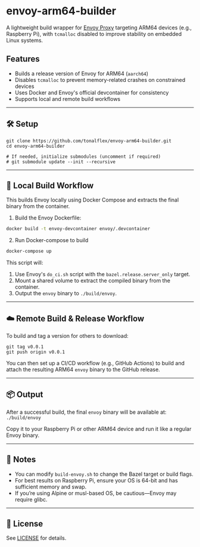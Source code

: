 # envoy-arm64-builder

A lightweight build wrapper for [Envoy Proxy](https://www.envoyproxy.io/) targeting ARM64 devices (e.g., Raspberry Pi), with `tcmalloc` disabled to improve stability on embedded Linux systems.

## Features

- Builds a release version of Envoy for ARM64 (`aarch64`)
- Disables `tcmalloc` to prevent memory-related crashes on constrained devices
- Uses Docker and Envoy's official devcontainer for consistency
- Supports local and remote build workflows

---

## 🛠️ Setup

<pre><code>git clone https://github.com/tonalflex/envoy-arm64-builder.git
cd envoy-arm64-builder

# If needed, initialize submodules (uncomment if required)
# git submodule update --init --recursive
</code></pre>

---

## 🚀 Local Build Workflow

This builds Envoy locally using Docker Compose and extracts the final binary from the container.

1. Build the Envoy Dockerfile:

```sh
docker build -t envoy-devcontainer envoy/.devcontainer
```

2. Run Docker-compose to build

```sh
docker-compose up
```

This script will:

1. Use Envoy's `do_ci.sh` script with the `bazel.release.server_only` target.
2. Mount a shared volume to extract the compiled binary from the container.
3. Output the `envoy` binary to `./build/envoy`.

---

## ☁️ Remote Build & Release Workflow

To build and tag a version for others to download:

<pre><code>git tag v0.0.1
git push origin v0.0.1
</code></pre>

You can then set up a CI/CD workflow (e.g., GitHub Actions) to build and attach the resulting ARM64 `envoy` binary to the GitHub release.

---

## 📦 Output

After a successful build, the final `envoy` binary will be available at: `./build/envoy`

Copy it to your Raspberry Pi or other ARM64 device and run it like a regular Envoy binary.

---

## 📝 Notes

- You can modify `build-envoy.sh` to change the Bazel target or build flags.
- For best results on Raspberry Pi, ensure your OS is 64-bit and has sufficient memory and swap.
- If you’re using Alpine or musl-based OS, be cautious—Envoy may require glibc.

---

## 📄 License

See [LICENSE](./LICENSE) for details.
